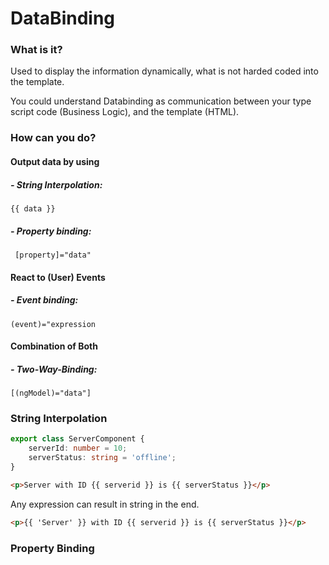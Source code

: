 # DataBinding

### What is it?
Used to display the information dynamically, what is not harded coded into the template.

You could understand Databinding as communication between your type script code (Business Logic), and the template (HTML).

### How can  you do?
#### Output data by using
##### - String Interpolation:
```{{ data }}```

##### - Property binding:
``` [property]="data"```

#### React to (User) Events
##### - Event binding:
```(event)="expression```

#### Combination of Both
##### - Two-Way-Binding:
```[(ngModel)="data"]```

### String Interpolation
```ts
export class ServerComponent {
    serverId: number = 10;
    serverStatus: string = 'offline';
}
```
```html
<p>Server with ID {{ serverid }} is {{ serverStatus }}</p>
```
Any expression can result in string in the end.
```html
<p>{{ 'Server' }} with ID {{ serverid }} is {{ serverStatus }}</p>
```

### Property Binding
 
